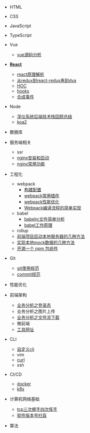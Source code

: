 
<!-- [HTML](/) -->
* HTML

* CSS

* JavaScript

* TypeScript

* Vue
  * [vue源码分析](/vue/vueAnalysis.md)

* [**React**](/react/index.md)
  * [react原理解析](/react/reactAnalysis.md)
  * [从redux到react-redux再到dva](/react/reduxFlows.md)
  * [HOC](/react/hoc.md)
  * [hooks]()
  * [合成事件](/react/composeEvent.md)

* Node
  * [浑仪系统后端技术栈回顾总结](/node/hyxt.md)
  * [koa2](/node/koa2.md)

* 数据库

* 服务端相关
  * ssr
  * [nginx安装和启动](/service/nginx01.md)
  * [nginx常用功能](/service/nginx02.md)

* 工程化
  * webpack
    * [构建配置](/工程化/config.md)
    * [webpack常用插件](/工程化/webpackCommonUsePlugin.md)
    * [webpack性能优化](/工程化/performanceOptimize.md)
    * [Webpack编译流程的简单实现](/工程化/webpackCompilerRealize.md)
  * babel
    * [babelrc文件简单分析](/工程化/babelrc.md)
    * [babel工作原理](/工程化/babelPrinciple.md)
  * rollup
  * [前端项目启动本地服务器的几种方法](/工程化/devServer.md)
  * [实现本地mock数据的几种方法](/工程化/mock.md)
  * [开源一个 npm 包组件](/工程化/npmComp.md)

* Git
  * [git使用规范](/git/useStandard.md)
  * [commit规范](/git/commitStandard.md)

* 性能优化

* 前端架构
  * [业务分析之登录态](/前端架构/loginStatus.md)
  * 业务分析之图片上传
  * [业务分析之文件流下载](/前端架构/businessFileDown.md)
  * 微前端
  * [工具网址](/前端架构/utilSites.md)

* CLI
  * [自定义cli](/cli/custom.md)
  * vim
  * [curl](/cli/curl.md)
  * ssh

* CI/CD
  * [docker](/cicd/docker.md)
  * [k8s](/cicd/k8s.md)

* 计算机网络基础
  * [tcp三次握手四次挥手]()
  * [软件版本号扫盲](/networkBase/version.md)

* 算法

<!-- * 最佳实践 -->
